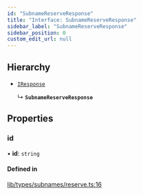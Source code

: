```yaml
---
id: "SubnameReserveResponse"
title: "Interface: SubnameReserveResponse"
sidebar_label: "SubnameReserveResponse"
sidebar_position: 0
custom_edit_url: null
---
```


## Hierarchy

- [`IResponse`](IResponse.md)

  ↳ **`SubnameReserveResponse`**

## Properties

### id

• **id**: `string`

#### Defined in

[lib/types/subnames/reserve.ts:16](https://github.com/JustaName-id/JustaName-sdk/blob/11f6578/packages/@justaname.id/sdk/src/lib/types/subnames/reserve.ts#L16)
